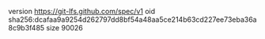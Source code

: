 version https://git-lfs.github.com/spec/v1
oid sha256:dcafaa9a9254d262797dd8bf54a48aa5ce214b63cd227ee73eba36a8c9b3f485
size 90026
